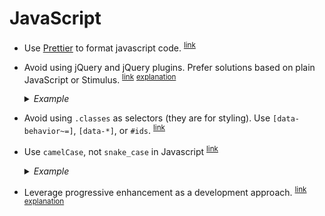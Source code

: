  # JavaScript

 - <a name="use-prettier"></a>
  Use [Prettier](https://prettier.io) to format javascript code.
  <sup>[link](#use-prettier)</sup>

- <a name="avoid-jquery"></a>
  Avoid using jQuery and jQuery plugins. Prefer solutions based on plain JavaScript or Stimulus.
  <sup>[link](#avoid-jquery)</sup>
  <sup>[explanation](https://github.com/cookpad/global-web/issues/9333#issuecomment-434846695)</sup>

  <details>
    <summary><em>Example</em></summary>

    ```js
    // Bad
    $("#recipe")

    // Good
    document.getElementById("recipe")
    ```
  </details>

- <a name="avoid-using-classes-in-js"></a>
  Avoid using `.classes` as selectors (they are for styling). Use `[data-behavior~=]`, `[data-*]`, or `#ids`.
  <sup>[link](#avoid-using-classes-in-js)</sup>

- <a name="use-camelcase-in-js"></a>
  Use `camelCase`, not `snake_case` in Javascript
  <sup>[link](#use-camelcase-in-js)</sup>

  <details>
    <summary><em>Example</em></summary>

    ```js
    // Bad
    let recipe_link = event.currentTarget

    // Good
    let recipeLink = event.currentTarget
    ```
  </details>

- <a name="leverage-progressive-enhancement"></a>
  Leverage progressive enhancement as a development approach.
  <sup>[link](#leverage-progressive-enhancement) [explanation](https://sourcediving.com/progressive-enhancement-as-a-valuable-philosophy-in-the-age-of-javascript-aac2e26364d2)</sup>
